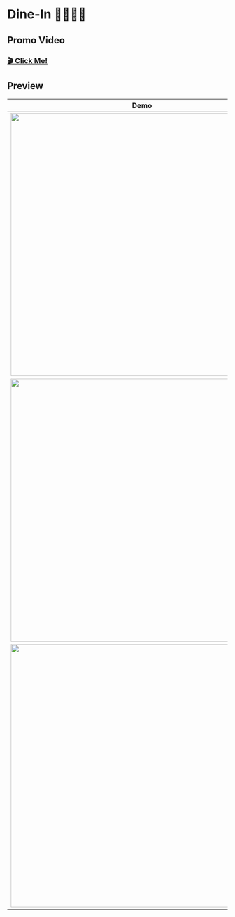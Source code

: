 # Dine-In 🍴👩🏻‍🍳

## Promo Video
### [🎬 Click Me!](https://youtu.be/0vi3rYoEjN0)


## Preview 
| Demo | Steps 
| ---- | -----
| <img width="600" src="https://github.com/rainawan/Dine-In/blob/41f390e7ae3e74da89eb0a5278a872bbeac48006/images/search.gif" /> | <p align="left">**1) Search  🔍**<p><p>Enter a city.</p>
| <img width="600" src="https://github.com/rainawan/Dine-In/blob/41f390e7ae3e74da89eb0a5278a872bbeac48006/images/options.gif" /> | <p align="left">**2) Explore 🧭**<p><p>Click a restaurant from the provided options. Sort by price or popularity.</p>
| <img width="600" src="https://github.com/rainawan/Dine-In/blob/41f390e7ae3e74da89eb0a5278a872bbeac48006/images/reserve.gif" /> | <p align="left">**2) Reserve ✅**<p><p>Select the date, time, and party size. Make a reservation!</p>
